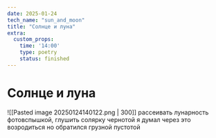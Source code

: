 ```yaml
---
date: 2025-01-24
tech_name: "sun_and_moon"
title: "Солнце и луна"
extra:
  custom_props:
    time: '14:00'
    type: poetry
    status: finished
---
```

# Солнце и луна
![[Pasted image 20250124140122.png | 300]]
рассеивать лунарность фотовспышкой,
глушить солярку чернотой
я думал через это возродиться 
но обратился грузной пустотой

